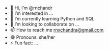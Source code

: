 - 👋 Hi, I’m @rnchandr
- 👀 I’m interested in ...
- 🌱 I’m currently learning Python and SQL
- 💞️ I’m looking to collaborate on ...
- 📫 How to reach me rnxchandra@gmail.com
- 😄 Pronouns: she/her
- ⚡ Fun fact: ...

<!---
rnchandr/rnchandr is a ✨ special ✨ repository because its `README.md` (this file) appears on your GitHub profile.
You can click the Preview link to take a look at your changes.
--->
